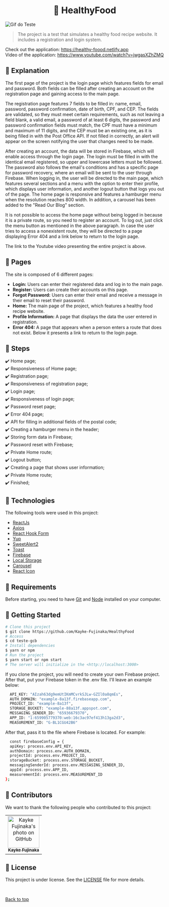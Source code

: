 <h1 align="center">🍉 HealthyFood</h1>

![Gif do Teste](./public/assets/img/Gif.gif)

> The project is a test that simulates a healthy food recipe website. It includes a registration and login system.

Check out the application: https://healthy-foood.netlify.app <br>
Video of the application: https://www.youtube.com/watch?v=jwgasXZhZMQ

## :page_facing_up: Explanation

The first page of the project is the login page which features fields for email and password. Both fields can be filled after creating an account on the registration page and gaining access to the main page.

The registration page features 7 fields to be filled in: name, email, password, password confirmation, date of birth, CPF, and CEP. The fields are validated, so they must meet certain requirements, such as not leaving a field blank, a valid email, a password of at least 6 digits, the password and password confirmation fields must match, the CPF must have a minimum and maximum of 11 digits, and the CEP must be an existing one, as it is being filled in with the Post Office API. If not filled in correctly, an alert will appear on the screen notifying the user that changes need to be made.

After creating an account, the data will be stored in Firebase, which will enable access through the login page. The login must be filled in with the identical email registered, so upper and lowercase letters must be followed. The password also follows the email's conditions and has a specific page for password recovery, where an email will be sent to the user through Firebase. When logging in, the user will be directed to the main page, which features several sections and a menu with the option to enter their profile, which displays user information, and another logout button that logs you out of the page. The home page is responsive and features a hamburger menu when the resolution reaches 800 width. In addition, a carousel has been added to the "Read Our Blog" section.

It is not possible to access the home page without being logged in because it is a private route, so you need to register an account. To log out, just click the menu button as mentioned in the above paragraph. In case the user tries to access a nonexistent route, they will be directed to a page displaying Error 404 and a link below to return to the login page.

The link to the Youtube video presenting the entire project is above.

## 📁 Pages

The site is composed of 6 different pages:

- **Login:** Users can enter their registered data and log in to the main page.
- **Register:** Users can create their accounts on this page.
- **Forgot Password:** Users can enter their email and receive a message in their email to reset their password.
- **Home:** The main page of the project, which features a healthy food recipe website.
- **Profile Information:** A page that displays the data the user entered in registration.
- **Error 404:** A page that appears when a person enters a route that does not exist. Below it presents a link to return to the login page.

## :dart: Steps

:heavy_check_mark: Home page;\
:heavy_check_mark: Responsiveness of Home page;\
:heavy_check_mark: Registration page;\
:heavy_check_mark: Responsiveness of registration page;\
:heavy_check_mark: Login page;\
:heavy_check_mark: Responsiveness of login page;\
:heavy_check_mark: Password reset page;\
:heavy_check_mark: Error 404 page;\
:heavy_check_mark: API for filling in additional fields of the postal code;\
:heavy_check_mark: Creating a hamburger menu in the header;\
:heavy_check_mark: Storing form data in Firebase;\
:heavy_check_mark: Password reset with Firebase;\
:heavy_check_mark: Private Home route;\
:heavy_check_mark: Logout button;\
:heavy_check_mark: Creating a page that shows user information;\
:heavy_check_mark: Private Home route;\
:heavy_check_mark: Finished;

## :rocket: Technologies

The following tools were used in this project:

- [ReactJs](https://pt-br.reactjs.org/)
- [Axios](https://axios-http.com/docs/intro)
- [React Hook Form](https://react-hook-form.com/get-started)
- [Yup](https://www.npmjs.com/package/yup)
- [SweetAlert2](https://sweetalert.js.org/docs/)  
- [Toast](https://fkhadra.github.io/react-toastify/introduction/)
- [Firebase](https://firebase.google.com/docs?hl=pt)  
- [Local Storage](https://developer.mozilla.org/pt-BR/docs/Web/API/Window/localStorage)
- [Carousel](https://www.npmjs.com/package/react-multi-carousel)
- [React Icon](https://react-icons.github.io/react-icons/)

## :closed_book: Requirements ##

Before starting, you need to have [Git](https://git-scm.com) and [Node](https://nodejs.org/en/) installed on your computer.

## :checkered_flag: Getting Started ##

```bash
# Clone this project
$ git clone https://github.com/Kayke-Fujinaka/HealthyFood
# Access
$ cd teste-gcb
# Install dependencies
$ yarn or npm 
# Run the project
$ yarn start or npm start 
# The server will initialize in the <http://localhost:3000>
```

If you clone the project, you will need to create your own Firebase project. After that, put your Firebase token in the .env file. I'll leave an example below:

```bash
  API_KEY: "AIzah63dg9emUtIKmMCvrkSJLw-GZIl0a8qmEs",
  AUTH_DOMAIN: "example-8a13f.firebaseapp.com",
  PROJECT_ID: "example-8a13f",
  STORAGE_BUCKET: "example-88a13f.appspot.com",
  MESSAGING_SENDER_ID: "65936679370",
  APP_ID: "1:659905779370:web:16c3ac97ef413h13ga2d3",
  MEASUREMENT_ID: "G-BL1CGU42B6"
```

After that, pass it to the file where Firebase is located. For example:

```bash
  const firebaseConfig = {
  apiKey: process.env.API_KEY,
  authDomain: process.env.AUTH_DOMAIN,
  projectId: process.env.PROJECT_ID,
  storageBucket: process.env.STORAGE_BUCKET,
  messagingSenderId: process.env.MESSASING_SENDER_ID,
  appId: process.env.APP_ID,
  measurementId: process.env.MEASUREMENT_ID
};
```

## 🤝 Contributors

We want to thank the following people who contributed to this project:

<table>
  <tr>
    <td align="center">
      <a href="#">
        <img src="https://avatars.githubusercontent.com/u/98772000?s=400&u=80de9af672be7f75cc7a546838552cf63d5b82fe&v=4" width="100px;" alt="Kayke Fujinaka's photo on GitHub"/><br>
        <sub>
          <b>Kayke Fujinaka</b>
        </sub>
      </a>
    </td>
  </tr>
</table>

## 📝 License

This project is under license. See the [LICENSE](LICENSE.md) file for more details.

&#xa0;

<a href="#top">Back to top</a>
